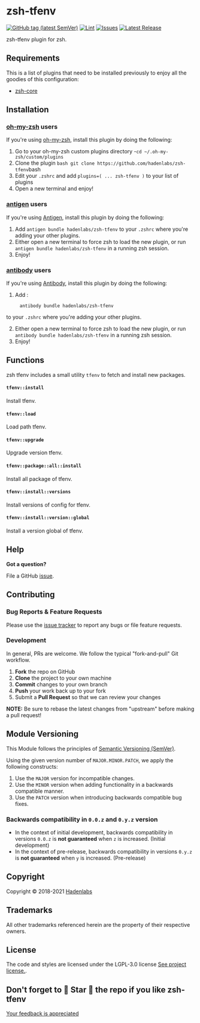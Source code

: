 <!--


  ** DO NOT EDIT THIS FILE
  **
  ** 1) Make all changes to `README.yaml`
  ** 2) Run`make readme` to rebuild this file.
  **
  ** (We maintain HUNDREDS of open source projects. This is how we maintain our sanity.)
  **


  -->

# zsh-tfenv

[![GitHub tag (latest SemVer)](https://img.shields.io/github/v/tag/hadenlabs/zsh-tfenv.svg?label=latest&sort=semver)](https://github.com/hadenlabs/zsh-tfenv/releases) [![Lint](https://github.com/hadenlabs/zsh-tfenv/actions/workflows/lint.yml/badge.svg?branch=develop)](https://github.com/hadenlabs/zsh-tfenv/actions) [![Issues](https://img.shields.io/github/issues/hadenlabs/zsh-tfenv.svg)](https://github.com/hadenlabs/zsh-tfenv/issues) [![Latest Release](https://img.shields.io/github/release/hadenlabs/zsh-tfenv.svg)](https://github.com/hadenlabs/zsh-tfenv/releases)

zsh-tfenv plugin for zsh.

## Requirements

This is a list of plugins that need to be installed previously to enjoy all the goodies of this configuration:

- [zsh-core](https://github.com/hadenlabs/zsh-core)

## Installation

### [oh-my-zsh](https://github.com/robbyrussell/oh-my-zsh) users

If you're using [oh-my-zsh](https://gitub.com/robbyrussell/oh-my-zsh), install this plugin by doing the following:

1.  Go to your oh-my-zsh custom plugins directory -`cd ~/.oh-my-zsh/custom/plugins`
2.  Clone the plugin `bash git clone https://github.com/hadenlabs/zsh-tfenv`bash
3.  Edit your `.zshrc` and add `plugins=( ... zsh-tfenv )` to your list of plugins
4.  Open a new terminal and enjoy!

### [antigen](https://github.com/zsh-users/antigen) users

If you're using [Antigen](https://github.com/zsh-users/antigen), install this plugin by doing the following:

1.  Add `antigen bundle hadenlabs/zsh-tfenv` to your `.zshrc` where you're adding your other plugins.
2.  Either open a new terminal to force zsh to load the new plugin, or run `antigen bundle hadenlabs/zsh-tfenv` in a running zsh session.
3.  Enjoy!

### [antibody](https://github.com/getantibody/antibody) users

If you're using [Antibody](https://github.com/getantibody/antibody), install this plugin by doing the following:

1.  Add :

```{.sourceCode .bash}
     antibody bundle hadenlabs/zsh-tfenv
```

to your `.zshrc` where you're adding your other plugins.

2.  Either open a new terminal to force zsh to load the new plugin, or run `antibody bundle hadenlabs/zsh-tfenv` in a running zsh session.
3.  Enjoy!

## Functions

zsh tfenv includes a small utility `tfenv` to fetch and install new packages.

#### `tfenv::install`

Install tfenv.

#### `tfenv::load`

Load path tfenv.

#### `tfenv::upgrade`

Upgrade version tfenv.

#### `tfenv::package::all::install`

Install all package of tfenv.

#### `tfenv::install::versions`

Install versions of config for tfenv.

#### `tfenv::install::version::global`

Install a version global of tfenv.

## Help

**Got a question?**

File a GitHub [issue](https://github.com/hadenlabs/zsh-tfenv/issues).

## Contributing

### Bug Reports & Feature Requests

Please use the [issue tracker](https://github.com/hadenlabs/zsh-tfenv/issues) to report any bugs or file feature requests.

### Development

In general, PRs are welcome. We follow the typical "fork-and-pull" Git workflow.

1.  **Fork** the repo on GitHub
2.  **Clone** the project to your own machine
3.  **Commit** changes to your own branch
4.  **Push** your work back up to your fork
5.  Submit a **Pull Request** so that we can review your changes

**NOTE:** Be sure to rebase the latest changes from "upstream" before making a pull request!

## Module Versioning

This Module follows the principles of [Semantic Versioning (SemVer)](https://semver.org/).

Using the given version number of `MAJOR.MINOR.PATCH`, we apply the following constructs:

1. Use the `MAJOR` version for incompatible changes.
1. Use the `MINOR` version when adding functionality in a backwards compatible manner.
1. Use the `PATCH` version when introducing backwards compatible bug fixes.

### Backwards compatibility in `0.0.z` and `0.y.z` version

- In the context of initial development, backwards compatibility in versions `0.0.z` is **not guaranteed** when `z` is increased. (Initial development)
- In the context of pre-release, backwards compatibility in versions `0.y.z` is **not guaranteed** when `y` is increased. (Pre-release)

## Copyright

Copyright © 2018-2021 [Hadenlabs](https://hadenlabs.com)

## Trademarks

All other trademarks referenced herein are the property of their respective owners.

## License

The code and styles are licensed under the LGPL-3.0 license [See project license.](LICENSE).

## Don't forget to 🌟 Star 🌟 the repo if you like zsh-tfenv

[Your feedback is appreciated](https://github.com/hadenlabs/zsh-tfenv/issues)
